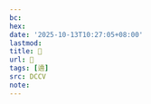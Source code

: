 ```yaml
---
bc:
hex:
date: '2025-10-13T10:27:05+08:00'
lastmod:
title: 􃜇
url: 􃜇
tags: [遶]
src: DCCV
note:
---
```

